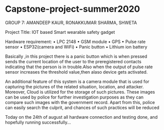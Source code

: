 # Capstone-project-summer2020

GROUP 7: AMANDEEP KAUR, RONAKKUMAR SHARMA, SHWETA 

Project Title: IOT based Smart wearable safety gadget



Hardware requirement:
•	LPC 2148
•	GSM module
•	GPS
•	Pulse rate sensor
•	ESP32(camera and WiFi) 
•	Panic button
•	Lithium ion battery

Basically ,in this project there is a panic button which is when pressed sends the current location of the user to the preregistered contacts indicating that the person is in trouble.Also when the output of pulse rate sensor increases the threshold value,then alaso device gets activated.


An additional feature of this system is a camera module that is used for capturing the pictures of the related situation, location, and attacker. Moreover, Cloud is utilized for the storage of such pictures. These images can be used by police for further investigation purposes as they can compare such images with the government record. Apart from this, police can easily search the culprit, and chances of such practices will be reduced



Today on the 24th of august all hardware connection and testing done, and hopefully running successfully...
